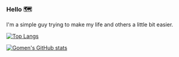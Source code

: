 ### Hello 🗺️

I'm a simple guy trying to make my life and others a little bit easier.

[![Top Langs](https://github-readme-stats.vercel.app/api/top-langs/?username=Leviakc&langs_count=4&theme=tokyonight&layout=compact)](https://github.com/anuraghazra/github-readme-stats)

[![Gomen's GitHub stats](https://github-readme-stats.vercel.app/api?username=Leviakc&theme=tokyonight)](https://github.com/anuraghazra/github-readme-stats)
